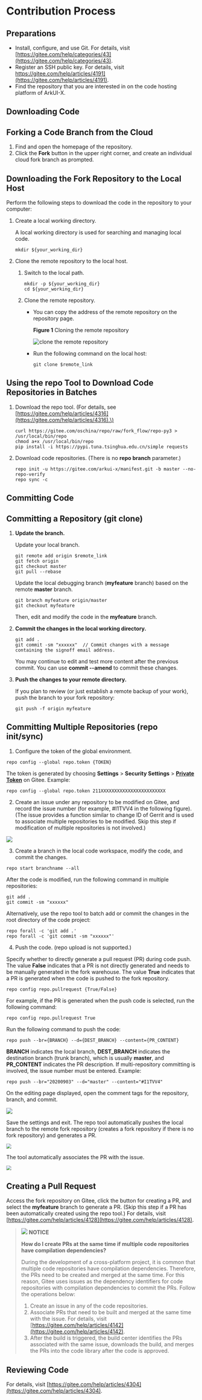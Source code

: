 # Contribution Process

## Preparations

-   Install, configure, and use Git. For details, visit [https://gitee.com/help/categories/43](https://gitee.com/help/categories/43).
-   Register an SSH public key. For details, visit https://gitee.com/help/articles/4191](https://gitee.com/help/articles/4191).
-   Find the repository that you are interested in on the code hosting platform of ArkUI-X.

## Downloading Code

## Forking a Code Branch from the Cloud

1.  Find and open the homepage of the repository.
2.  Click the  **Fork**  button in the upper right corner, and create an individual cloud fork branch as prompted.

## Downloading the Fork Repository to the Local Host

Perform the following steps to download the code in the repository to your computer:

1.  Create a local working directory.

    A local working directory is used for searching and managing local code.

    ```
    mkdir ${your_working_dir}
    ```

2.  Clone the remote repository to the local host.
    1.  Switch to the local path.

        ```
        mkdir -p ${your_working_dir}
        cd ${your_working_dir}
        ```

    2.  Clone the remote repository.
        - You can copy the address of the remote repository on the repository page.

          **Figure  1**   Cloning the remote repository

          ![](figures/clone.png "clone the remote repository")

        -   Run the following command on the local host:
        
            ```
            git clone $remote_link
            ```




## Using the repo Tool to Download Code Repositories in Batches

1.  Download the repo tool. \(For details, see [https://gitee.com/help/articles/4316](https://gitee.com/help/articles/4316).\)

    ```
    curl https://gitee.com/oschina/repo/raw/fork_flow/repo-py3 > /usr/local/bin/repo
    chmod a+x /usr/local/bin/repo
    pip install -i https://pypi.tuna.tsinghua.edu.cn/simple requests
    ```

2.  Download code repositories. \(There is no  **repo branch**  parameter.\)

    ```
    repo init -u https://gitee.com/arkui-x/manifest.git -b master --no-repo-verify
    repo sync -c
    ```


## Committing Code

## Committing a Repository \(git clone\)

1.  **Update the branch.**

    Update your local branch.

    ```
    git remote add origin $remote_link
    git fetch origin
    git checkout master  
    git pull --rebase 
    ```

    Update the local debugging branch \(**myfeature**  branch\) based on the remote  **master**  branch.

    ```
    git branch myfeature origin/master
    git checkout myfeature  
    ```

    Then, edit and modify the code in the  **myfeature**  branch.

2.  **Commit the changes in the local working directory.**

    ```
    git add .
    git commit -sm "xxxxxx"  // Commit changes with a message containing the signoff email address.
    ```

    You may continue to edit and test more content after the previous commit. You can use  **commit --amend**  to commit these changes.

3.  **Push the changes to your remote directory.**

    If you plan to review \(or just establish a remote backup of your work\), push the branch to your fork repository:

    ```
    git push -f origin myfeature
    ```


## Committing Multiple Repositories \(repo init/sync\)

1. Configure the token of the global environment.

```
repo config --global repo.token {TOKEN}
```

The token is generated by choosing **Settings** \> **Security Settings** \> [**Private Token**](https://gitee.com/profile/personal_access_tokens) on Gitee. Example:

```
repo config --global repo.token 211XXXXXXXXXXXXXXXXXXXXXXXX
```

2. Create an issue under any repository to be modified on Gitee, and record the issue number \(for example, \#I1TVV4 in the following figure\). \(The issue provides a function similar to change ID of Gerrit and is used to associate multiple repositories to be modified. Skip this step if modification of multiple repositories is not involved.\)

![](figures/repo1.png)

3. Create a branch in the local code workspace, modify the code, and commit the changes.
```
repo start branchname --all
```

After the code is modified, run the following command in multiple repositories:

```
git add .
git commit -sm "xxxxxx"
```

Alternatively, use the repo tool to batch add or commit the changes in the root directory of the code project:

```
repo forall -c 'git add .'
repo forall -c 'git commit -sm "xxxxxx"'
```

4. Push the code. \(repo upload is not supported.\)

Specify whether to directly generate a pull request \(PR\) during code push. The value  **False**  indicates that a PR is not directly generated and needs to be manually generated in the fork warehouse. The value  **True**  indicates that a PR is generated when the code is pushed to the fork repository.

```
repo config repo.pullrequest {True/False}
```

For example, if the PR is generated when the push code is selected, run the following command:

```
repo config repo.pullrequest True
```

Run the following command to push the code:

```
repo push --br={BRANCH} --d={DEST_BRANCH} --content={PR_CONTENT}
```

**BRANCH**  indicates the local branch,  **DEST\_BRANCH**  indicates the destination branch \(trunk branch\), which is usually  **master**, and  **PR\_CONTENT**  indicates the PR description. If multi-repository committing is involved, the issue number must be entered. Example:

```
repo push --br="20200903" --d="master" --content="#I1TVV4"
```

On the editing page displayed, open the comment tags for the repository, branch, and commit.

![](figures/repo2.png)

Save the settings and exit. The repo tool automatically pushes the local branch to the remote fork repository \(creates a fork repository if there is no fork repository\) and generates a PR.

<img src="figures/repo3.png"  style="zoom:80%;" />

The tool automatically associates the PR with the issue.

<img src="figures/repo3.png" style="zoom:80%;" />

## Creating a Pull Request

Access the fork repository on Gitee, click the button for creating a PR, and select the  **myfeature**  branch to generate a PR. \(Skip this step if a PR has been automatically created using the repo tool.\)
For details, visit [https://gitee.com/help/articles/4128](https://gitee.com/help/articles/4128).

>![](public_sys-resources/icon-notice.gif) **NOTICE**
>
>**How do I create PRs at the same time if multiple code repositories have compilation dependencies?**
>
>During the development of a cross-platform project, it is common that multiple code repositories have compilation dependencies. Therefore, the PRs need to be created and merged at the same time. For this reason, Gitee uses issues as the dependency identifiers for code repositories with compilation dependencies to commit the PRs. Follow the operations below:
>
>1.  Create an issue in any of the code repositories.
>2.  Associate PRs that need to be built and merged at the same time with the issue. For details, visit  [https://gitee.com/help/articles/4142](https://gitee.com/help/articles/4142).
>3.  After the build is triggered, the build center identifies the PRs associated with the same issue, downloads the build, and merges the PRs into the code library after the code is approved.

## Reviewing Code

For details, visit [https://gitee.com/help/articles/4304](https://gitee.com/help/articles/4304).
